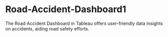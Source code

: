 # Road-Accident-Dashboard1
The Road Accident Dashboard in Tableau offers user-friendly data insights on accidents, aiding road safety efforts.

